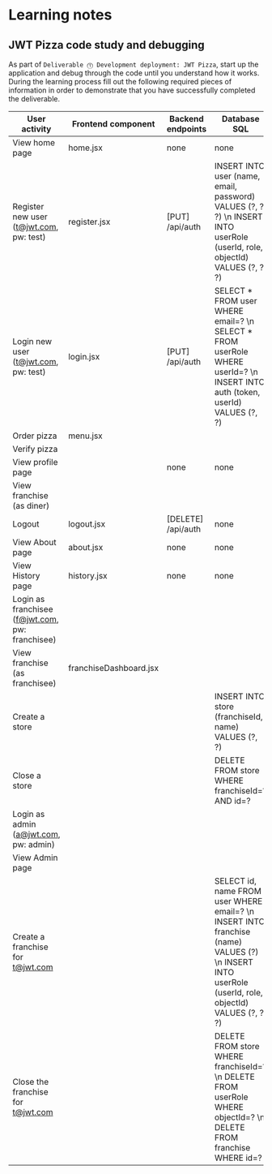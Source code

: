 # Learning notes

## JWT Pizza code study and debugging

As part of `Deliverable ⓵ Development deployment: JWT Pizza`, start up the application and debug through the code until you understand how it works. During the learning process fill out the following required pieces of information in order to demonstrate that you have successfully completed the deliverable.

| User activity                                       | Frontend component | Backend endpoints | Database SQL |
| --------------------------------------------------- | ------------------ | ----------------- | ------------ |
| View home page                                      | home.jsx           | none              | none         |
| Register new user<br/>(t@jwt.com, pw: test)         | register.jsx       | [PUT] /api/auth   | INSERT INTO user (name, email, password) VALUES (?, ?, ?) \n INSERT INTO userRole (userId, role, objectId) VALUES (?, ?, ?) |
| Login new user<br/>(t@jwt.com, pw: test)            | login.jsx          | [PUT] /api/auth   | SELECT * FROM user WHERE email=? \n SELECT * FROM userRole WHERE userId=? \n INSERT INTO auth (token, userId) VALUES (?, ?) |
| Order pizza                                         | menu.jsx           |                   |              |
| Verify pizza                                        |                    |                   |              |
| View profile page                                   |                    | none              | none         |
| View franchise<br/>(as diner)                       |                    |                   |              |
| Logout                                              | logout.jsx         | [DELETE] /api/auth| none         |
| View About page                                     | about.jsx          | none              | none         |
| View History page                                   | history.jsx        | none              | none         |
| Login as franchisee<br/>(f@jwt.com, pw: franchisee) |                    |                   |              |
| View franchise<br/>(as franchisee)                  | franchiseDashboard.jsx |               |              |
| Create a store                                      |                    |                   | INSERT INTO store (franchiseId, name) VALUES (?, ?)             |
| Close a store                                       |                    |                   | DELETE FROM store WHERE franchiseId=? AND id=?             |
| Login as admin<br/>(a@jwt.com, pw: admin)           |                    |                   |              |
| View Admin page                                     |                    |                   |              |
| Create a franchise for t@jwt.com                    |                    |                   | SELECT id, name FROM user WHERE email=? \n INSERT INTO franchise (name) VALUES (?) \n INSERT INTO userRole (userId, role, objectId) VALUES (?, ?, ?)             |
| Close the franchise for t@jwt.com                   |                    |                   | DELETE FROM store WHERE franchiseId=? \n DELETE FROM userRole WHERE objectId=? \n DELETE FROM franchise WHERE id=?             |
